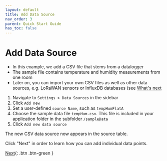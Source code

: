 ```yaml
---
layout: default
title: Add Data Source
nav_order: 3
parent: Quick Start Guide
has_toc: false
---
```


# Add Data Source
- In this example, we add a CSV file that stems from a datalogger
- The sample file contains temperature and humidity measurements from one room
- Later on, you can import your own CSV files as well as other data sources, e.g. LoRaWAN sensors or InfluxDB databases (see [What's next](https://hslu-ige-laes.github.io/lcm/docs/whatsNext.md)


1. Navigate to `Settings > Data Sources` in the sidebar
1. Click `Add new`
1. Set a user-defined `source Name`, such as `tempHumFlatA`
1. Choose the sample data file `tempHum.csv`. This file is included in your application folder in the subfolder `/sampleData`
1. Click `Add new data source`

The new CSV data source now appears in the source table.

Click "Next" in order to learn how you can add individual data points.

[Next](https://hslu-ige-laes.github.io/lcm/docs/quickStartGuide/addDataPoints/){: .btn .btn-green }
